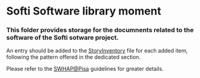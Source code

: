 # Softi Software library moment

### This folder provides storage for the documnents related to the software of the Softi sotware project. 

An entry should be added to the [StoryInventory](..\StoryInventory.md) file for each added item, following the pattern offered in the dedicated section.

Please refer to the [SWHAP@Pisa](https://github.com/SoftwareHeritage/swhapguide/blob/master/SWHAP%40Pisa.pdf#CreateaSWH-story) guidelines for greater details.